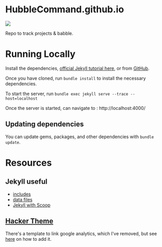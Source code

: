 # HubbleCommand.github.io

[![](https://img.shields.io/badge/Visit_Live-0)](https://hubblecommand.github.io)

Repo to track projects & babble.

# Running Locally

Install the dependencies, [official Jekyll tutorial here](https://jekyllrb.com/docs/installation/), or from [GitHub](https://docs.github.com/en/pages/setting-up-a-github-pages-site-with-jekyll/testing-your-github-pages-site-locally-with-jekyll).

Once you have cloned, run `bundle install` to install the necessary dependencies.

To start the server, run `bundle exec jekyll serve --trace --host=localhost`

Once the server is started, can navigate to : http://localhost:4000/

## Updating dependencies

You can update gems, packages, and other dependencies with `bundle update`.

# Resources

## Jekyll useful

- [includes](https://daverupert.com/2017/07/jekyll-includes-are-cool/)
- [data files](https://jekyllrb.com/docs/datafiles/)
- [Jekyll with Scoop](https://github.com/ScoopInstaller/Scoop/issues/3924)

## [Hacker Theme](https://github.com/pages-themes/hacker)

There's a template to link google analytics, which I've removed, but see [here](https://github.com/pages-themes/hacker#customizing) on how to add it.
